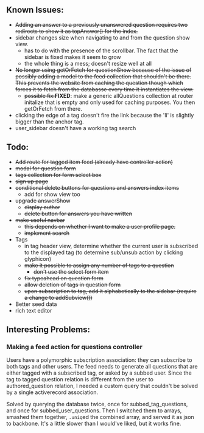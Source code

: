## Known Issues:
- ~~Adding an answer to a previously unanswered question requires two redirects to
  show it as topAnswer() for the index.~~
- sidebar changes size when navigating to and from the question show view.
  - has to do with the presence of the scrollbar. The fact that the sidebar is
    fixed makes it seem to grow
  - the whole thing is a mess; doesn't resize well at all
- ~~No longer using getOrFetch for questionShow because of the issue of possibly
  adding a model to the feed collection that shouldn't be there. This prevents
  the website from caching the question though which forces it to fetch from the
  databasse every time it instantiates the view.~~
    - ~~possible fix:~~__FIXED__: make a generic allQuestions collection at router initalize
      that is empty and only used for caching purposes. You then getOrFetch from there.
- clicking the edge of a tag doesn't fire the link because the 'li' is slightly bigger
  than the anchor tag.
- user_sidebar doesn't have a working tag search

## Todo:
- ~~Add route for tagged item feed (already have controller action)~~
- ~~modal for question form~~
- ~~tags collection for form select box~~
- ~~sign up page~~
- ~~conditional delete buttons for questions and answers index items~~
  - add for show view too
- ~~upgrade answerShow~~
  - ~~display author~~
  - ~~delete button for answers you have written~~
- ~~make useful navbar~~
  - ~~this depends on whether I want to make a user profile page.~~
  - ~~implement search~~
- Tags
  - in tag header view, determine whether the current user is subscribed to the
    displayed tag (to determine sub/unsub action by clicking glyphicon)
  - ~~make it possible to assign any number of tags to a question~~
    - ~~don't use the select form item~~
  - ~~fix typeahead on question form~~
  - ~~allow deletion of tags in question form~~
  - ~~upon subscription to tag, add it alphabetically to the sidebar (require a
    change to addSubview())~~
- Better seed data
- rich text editor

## Interesting Problems:
### Making a feed action for questions controller
Users have a polymorphic subscription association: they can subscribe to both
tags and other users. The feed needs to generate all questions that are either
tagged with a subscribed tag, or asked by a subbed user. Since the tag to tagged
question relation is different from the user to authored_question relation, I
needed a custom query that couldn't be solved by a single activerecord association.

Solved by querying the database twice, once for subbed_tag_questions, and once
for subbed_user_questions. Then I switched them to arrays, smashed them together,
`.uniq`ed the combined array, and served it as json to backbone. It's a little
slower than I would've liked, but it works fine.  
